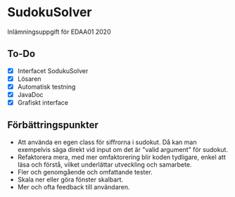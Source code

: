 # SudokuSolver

Inlämningsuppgift för EDAA01 2020

## To-Do

- [x] Interfacet SodukuSolver
- [x] Lösaren
- [x] Automatisk testning
- [x] JavaDoc
- [x] Grafiskt interface

## Förbättringspunkter

- Att använda en egen class för siffrorna i sudokut. Då kan man exempelvis säga direkt vid input om det är "valid argument" för sudokut.
- Refaktorera mera, med mer omfaktorering blir koden tydligare, enkel att läsa och förstå, vilket underlättar utveckling och samarbete.
- Fler och genomgående och omfattande tester.
- Skala ner eller göra fönster skalbart.
- Mer och ofta feedback till användaren.
